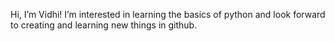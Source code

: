  Hi, I’m Vidhi!
 I’m interested in learning the basics of python
 and look forward to creating and learning new things in github.

